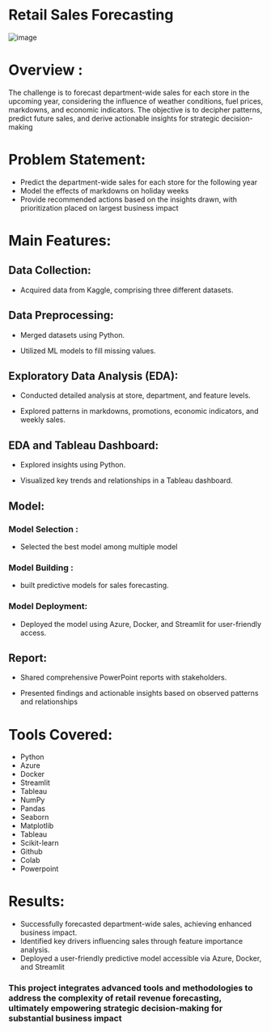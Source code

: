 # Retail Sales Forecasting

![image](https://github.com/praveendecode/Retail-Revenue-Forecasting/assets/95226524/6e37679a-50c7-49a3-8d88-045ac972a3f7)


# Overview :
   The challenge is to forecast department-wide sales for each store in the upcoming year, considering the influence of weather conditions, fuel prices, markdowns, and economic indicators. The objective is to decipher patterns, predict future sales, and derive actionable insights for strategic decision-making

   
# Problem Statement:

  - Predict the department-wide sales for each store for the following year
  - Model the effects of markdowns on holiday weeks
  - Provide recommended actions based on the insights drawn, with prioritization placed on largest business impact

# Main Features:

## Data Collection:
        
  - Acquired data from Kaggle, comprising three different datasets.

## Data Preprocessing:

  - Merged datasets using Python.
    
  - Utilized ML models to fill missing values.

##  Exploratory Data Analysis (EDA):

  -  Conducted detailed analysis at store, department, and feature levels.
    
  -  Explored patterns in markdowns, promotions, economic indicators, and weekly sales.

## EDA and Tableau Dashboard:

  - Explored insights using Python.
    
  - Visualized key trends and relationships in a Tableau dashboard.

## Model:

  ### Model Selection  : 
   
  - Selected the best model among multiple model

  ### Model Building :
  - built predictive models for sales forecasting.
        

  ### Model Deployment:
  
  - Deployed the model using Azure, Docker, and Streamlit for user-friendly access.

  ## Report:

  - Shared comprehensive PowerPoint reports with stakeholders.

  - Presented findings and actionable insights based on observed patterns and relationships

# Tools Covered:

- Python
- Azure
- Docker
- Streamlit
- Tableau
- NumPy
- Pandas
- Seaborn
- Matplotlib
- Tableau
- Scikit-learn
- Github
- Colab
- Powerpoint

# Results:

- Successfully forecasted department-wide sales, achieving enhanced business impact.
- Identified key drivers influencing sales through feature importance analysis.
- Deployed a user-friendly predictive model accessible via Azure, Docker, and Streamlit
  
### This project integrates advanced tools and methodologies to address the complexity of retail revenue forecasting, ultimately empowering strategic decision-making for substantial business impact

